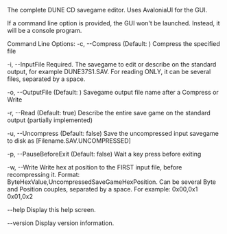 The complete DUNE CD savegame editor. Uses AvaloniaUI for the GUI.

If a command line option is provided, the GUI won't be launched. Instead, it will be a console program.

Command Line Options:
  -c, --Compress           (Default: ) Compress the specified file

  -i, --InputFile          Required. The savegame to edit or describe on the standard output, for example DUNE37S1.SAV. For reading ONLY, it can be several files, separated by a space.

  -o, --OutputFile         (Default: ) Savegame output file name after a Compress or Write

  -r, --Read               (Default: true) Describe the entire save game on the standard output (partially implemented)

  -u, --Uncompress         (Default: false) Save the uncompressed input savegame to disk as [Filename.SAV.UNCOMPRESSED]

  -p, --PauseBeforeExit    (Default: false) Wait a key press before exiting

  -w, --Write              Write hex at position to the FIRST input file, before recompressing it. Format: ByteHexValue,UncompressedSaveGameHexPosition. Can be several Byte and Position couples, separated by a space. For example: 0x00,0x1 0x01,0x2

  --help                   Display this help screen.

  --version                Display version information.
